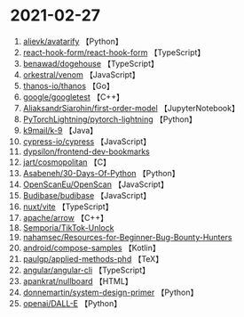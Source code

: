 # 2021-02-27

1. [alievk/avatarify](https://github.com/alievk/avatarify) 【Python】
2. [react-hook-form/react-hook-form](https://github.com/react-hook-form/react-hook-form) 【TypeScript】
3. [benawad/dogehouse](https://github.com/benawad/dogehouse) 【TypeScript】
4. [orkestral/venom](https://github.com/orkestral/venom) 【JavaScript】
5. [thanos-io/thanos](https://github.com/thanos-io/thanos) 【Go】
6. [google/googletest](https://github.com/google/googletest) 【C++】
7. [AliaksandrSiarohin/first-order-model](https://github.com/AliaksandrSiarohin/first-order-model) 【JupyterNotebook】
8. [PyTorchLightning/pytorch-lightning](https://github.com/PyTorchLightning/pytorch-lightning) 【Python】
9. [k9mail/k-9](https://github.com/k9mail/k-9) 【Java】
10. [cypress-io/cypress](https://github.com/cypress-io/cypress) 【JavaScript】
11. [dypsilon/frontend-dev-bookmarks](https://github.com/dypsilon/frontend-dev-bookmarks) 
12. [jart/cosmopolitan](https://github.com/jart/cosmopolitan) 【C】
13. [Asabeneh/30-Days-Of-Python](https://github.com/Asabeneh/30-Days-Of-Python) 【Python】
14. [OpenScanEu/OpenScan](https://github.com/OpenScanEu/OpenScan) 【JavaScript】
15. [Budibase/budibase](https://github.com/Budibase/budibase) 【JavaScript】
16. [nuxt/vite](https://github.com/nuxt/vite) 【TypeScript】
17. [apache/arrow](https://github.com/apache/arrow) 【C++】
18. [Semporia/TikTok-Unlock](https://github.com/Semporia/TikTok-Unlock) 
19. [nahamsec/Resources-for-Beginner-Bug-Bounty-Hunters](https://github.com/nahamsec/Resources-for-Beginner-Bug-Bounty-Hunters) 
20. [android/compose-samples](https://github.com/android/compose-samples) 【Kotlin】
21. [paulgp/applied-methods-phd](https://github.com/paulgp/applied-methods-phd) 【TeX】
22. [angular/angular-cli](https://github.com/angular/angular-cli) 【TypeScript】
23. [apankrat/nullboard](https://github.com/apankrat/nullboard) 【HTML】
24. [donnemartin/system-design-primer](https://github.com/donnemartin/system-design-primer) 【Python】
25. [openai/DALL-E](https://github.com/openai/DALL-E) 【Python】
